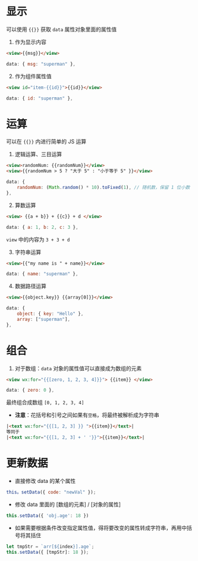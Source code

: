 # 显示

可以使用 `{{}}` 获取 `data` 属性对象里面的属性值

1. 作为显示内容

```html
<view>{{msg}}</view>
```

```js
data: { msg: "superman" },
```

2. 作为组件属性值

```html
<view id="item-{{id}}">{{id}}</view>
```

```js
data: { id: "superman" },
```

# 运算

可以在 `{{}}` 内进行简单的 JS 运算

1. 逻辑运算、三目运算

```html
<view>randomNum: {{randomNum}}</view>
<view>{{randomNum > 5 ? "大于 5" : "小于等于 5" }}</view>
```

```js
data: {
    randomNum: (Math.random() * 10).toFixed(1), // 随机数，保留 1 位小数
},
```

2. 算数运算

```html
<view> {{a + b}} + {{c}} + d </view>
```

```js
data: { a: 1, b: 2, c: 3 },
```

`view` 中的内容为 `3 + 3 + d`

3. 字符串运算

```html
<view>{{"my name is " + name}}</view>
```

```javascript
data: { name: "superman" },
```

4. 数据路径运算

```html
<view>{{object.key}} {{array[0]}}</view>
```

```js
data: {
    object: { key: "Hello" },
    array: ["superman"],
},
```

# 组合

1. 对于数组：`data` 对象的属性值可以直接成为数组的元素

```html
<view wx:for="{{[zero, 1, 2, 3, 4]}}"> {{item}} </view>
```

```js
data: { zero: 0 },
```

最终组合成数组 `[0, 1, 2, 3, 4]`

- **注意**：花括号和引号之间如果有`空格`，将最终被解析成为字符串

```html
|<text wx:for="{{[1, 2, 3] }} ">{{item}}</text>|
等同于
|<text wx:for="{{[1, 2, 3] + ' '}}">{{item}}</text>|
```

# 更新数据

- 直接修改 data 的某个属性

```js
this。setData({ code: "newVal" });
```

- 修改 data 里面的 [数组的元素] / [对象的属性]

```js
this.setData({ 'obj.age': 18 })
```

- 如果需要根据条件改变指定属性值，得将要改变的属性转成字符串，再用中括号将其括住

```js
let tmpStr = `arr[${index}].age`;
this.setData({ [tmpStr]: 18 });
```
